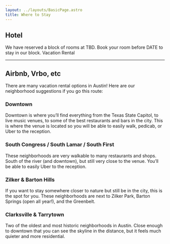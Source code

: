 ```yaml
---
layout: ../layouts/BasicPage.astro
title: Where to Stay
---
```


## Hotel

We have reserved a block of rooms at TBD. Book your room before DATE to stay in our block.
Vacation Rental

---

## Airbnb, Vrbo, etc

There are many vacation rental options in Austin! Here are our neighborhood suggestions if you go this route:

### Downtown

Downtown is where you’ll find everything from the Texas State Capitol, to live music venues, to some of the best restaurants and bars in the city. This is where the venue is located so you will be able to easily walk, pedicab, or Uber to the reception.

### South Congress / South Lamar / South First

These neighborhoods are very walkable to many restaurants and shops. South of the river (and downtown), but still very close to the venue. You’ll be able to easily Uber to the reception.

### Zilker & Barton Hills

If you want to stay somewhere closer to nature but still be in the city, this is the spot for you. These neighborhoods are next to Zilker Park, Barton Springs (open all year!), and the Greenbelt.

### Clarksville & Tarrytown

Two of the oldest and most historic neighborhoods in Austin. Close enough to downtown that you can see the skyline in the distance, but it feels much quieter and more residential.
